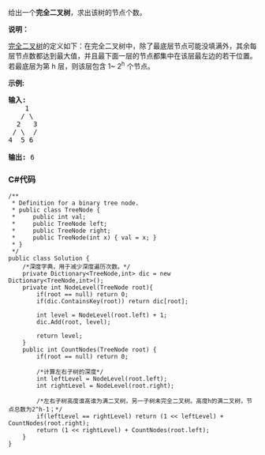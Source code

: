 <p>给出一个<strong>完全二叉树</strong>，求出该树的节点个数。</p>

<p><strong>说明：</strong></p>

<p><a href="https://baike.baidu.com/item/%E5%AE%8C%E5%85%A8%E4%BA%8C%E5%8F%89%E6%A0%91/7773232?fr=aladdin">完全二叉树</a>的定义如下：在完全二叉树中，除了最底层节点可能没填满外，其余每层节点数都达到最大值，并且最下面一层的节点都集中在该层最左边的若干位置。若最底层为第 h 层，则该层包含 1~&nbsp;2<sup>h</sup>&nbsp;个节点。</p>

<p><strong>示例:</strong></p>

<pre><strong>输入:</strong> 
    1
   / \
  2   3
 / \  /
4  5 6

<strong>输出:</strong> 6</pre>

### C#代码

```
/**
 * Definition for a binary tree node.
 * public class TreeNode {
 *     public int val;
 *     public TreeNode left;
 *     public TreeNode right;
 *     public TreeNode(int x) { val = x; }
 * }
 */
public class Solution {
    /*深度字典，用于减少深度遍历次数。*/
    private Dictionary<TreeNode,int> dic = new Dictionary<TreeNode,int>();
    private int NodeLevel(TreeNode root){
        if(root == null) return 0;
        if(dic.ContainsKey(root)) return dic[root];
        
        int level = NodeLevel(root.left) + 1;
        dic.Add(root, level);
        
        return level;    
    }
    public int CountNodes(TreeNode root) {
        if(root == null) return 0;
        
        /*计算左右子树的深度*/
        int leftLevel = NodeLevel(root.left);
        int rightLevel = NodeLevel(root.right);

        /*左右子树高度谁高谁为满二叉树，另一子树未完全二叉树。高度h的满二叉树，节点总数为2^h-1；*/
        if(leftLevel == rightLevel) return (1 << leftLevel) + CountNodes(root.right);
        return (1 << rightLevel) + CountNodes(root.left);
    }
}
```